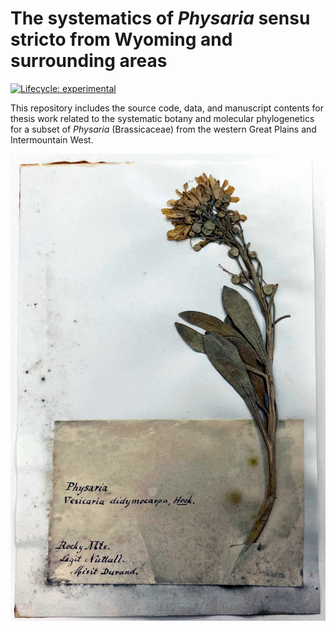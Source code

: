 
<!-- README.md is generated from README.Rmd. Please edit that file -->

# The systematics of *Physaria* sensu stricto from Wyoming and surrounding areas

<!-- badges: start -->

[![Lifecycle:
experimental](https://img.shields.io/badge/lifecycle-experimental-orange.svg)](https://lifecycle.r-lib.org/articles/stages.html#experimental)
<!-- badges: end -->

This repository includes the source code, data, and manuscript contents
for thesis work related to the systematic botany and molecular
phylogenetics for a subset of *Physaria* (Brassicaceae) from the western
Great Plains and Intermountain West.

![](man/figures/physaria.jpg)<!-- -->

